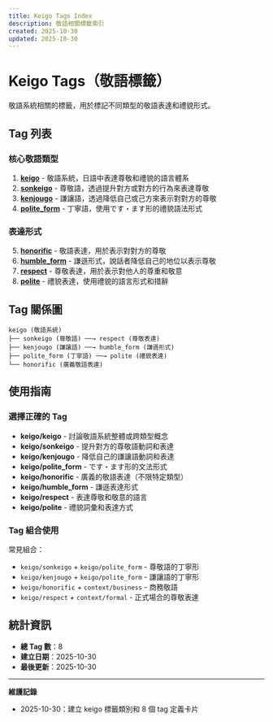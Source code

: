 ```yaml
---
title: Keigo Tags Index
description: 敬語相關標籤索引
created: 2025-10-30
updated: 2025-10-30
---
```


# Keigo Tags（敬語標籤）

敬語系統相關的標籤，用於標記不同類型的敬語表達和禮貌形式。

## Tag 列表

### 核心敬語類型

1. **[keigo](003_keigo.md)** - 敬語系統，日語中表達尊敬和禮貌的語言體系
2. **[sonkeigo](008_sonkeigo.md)** - 尊敬語，透過提升對方或對方的行為來表達尊敬
3. **[kenjougo](004_kenjougo.md)** - 謙讓語，透過降低自己或己方來表示對對方的尊敬
4. **[polite_form](006_polite_form.md)** - 丁寧語，使用です・ます形的禮貌語法形式

### 表達形式

5. **[honorific](001_honorific.md)** - 敬語表達，用於表示對對方的尊敬
6. **[humble_form](002_humble_form.md)** - 謙遜形式，說話者降低自己的地位以表示尊敬
7. **[respect](007_respect.md)** - 尊敬表達，用於表示對他人的尊重和敬意
8. **[polite](005_polite.md)** - 禮貌表達，使用禮貌的語言形式和措辭

## Tag 關係圖

```
keigo (敬語系統)
├── sonkeigo (尊敬語) ──→ respect (尊敬表達)
├── kenjougo (謙讓語) ──→ humble_form (謙遜形式)
├── polite_form (丁寧語) ──→ polite (禮貌表達)
└── honorific (廣義敬語表達)
```

## 使用指南

### 選擇正確的 Tag

- **keigo/keigo** - 討論敬語系統整體或跨類型概念
- **keigo/sonkeigo** - 提升對方的尊敬語動詞和表達
- **keigo/kenjougo** - 降低自己的謙讓語動詞和表達
- **keigo/polite_form** - です・ます形的文法形式
- **keigo/honorific** - 廣義的敬語表達（不限特定類型）
- **keigo/humble_form** - 謙遜表達形式
- **keigo/respect** - 表達尊敬和敬意的語言
- **keigo/polite** - 禮貌詞彙和表達方式

### Tag 組合使用

常見組合：
- `keigo/sonkeigo` + `keigo/polite_form` - 尊敬語的丁寧形
- `keigo/kenjougo` + `keigo/polite_form` - 謙讓語的丁寧形
- `keigo/honorific` + `context/business` - 商務敬語
- `keigo/respect` + `context/formal` - 正式場合的尊敬表達

## 統計資訊

- **總 Tag 數**：8
- **建立日期**：2025-10-30
- **最後更新**：2025-10-30

---

**維護記錄**
- 2025-10-30：建立 keigo 標籤類別和 8 個 tag 定義卡片
